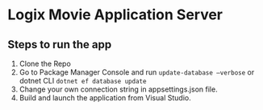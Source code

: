 # Logix Movie Application Server

## Steps to run the app
1. Clone the Repo
2. Go to Package Manager Console and run `update-database –verbose` or dotnet CLI `dotnet ef database update`
3. Change your own connection string in appsettings.json file.
4. Build and launch the application from Visual Studio.